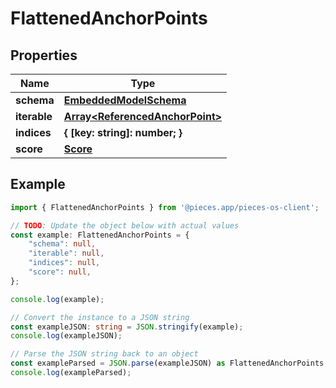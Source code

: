 
# FlattenedAnchorPoints


## Properties

Name | Type
------------ | -------------
**schema** | [**EmbeddedModelSchema**](EmbeddedModelSchema)
**iterable** | [**Array&lt;ReferencedAnchorPoint&gt;**](ReferencedAnchorPoint)
**indices** | **\{ [key: string]: number; \}**
**score** | [**Score**](Score)

## Example

```typescript
import { FlattenedAnchorPoints } from '@pieces.app/pieces-os-client';

// TODO: Update the object below with actual values
const example: FlattenedAnchorPoints = {
    "schema": null,
    "iterable": null,
    "indices": null,
    "score": null,
};

console.log(example);

// Convert the instance to a JSON string
const exampleJSON: string = JSON.stringify(example);
console.log(exampleJSON);

// Parse the JSON string back to an object
const exampleParsed = JSON.parse(exampleJSON) as FlattenedAnchorPoints;
console.log(exampleParsed);
```


